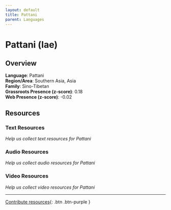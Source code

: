 ```yaml
---
layout: default
title: Pattani
parent: Languages
---
```


# Pattani (lae)

## Overview

**Language**: Pattani  
**Region/Area**: Southern Asia, Asia  
**Family**: Sino-Tibetan  
**Grassroots Presence (z-score)**: 0.18  
**Web Presence (z-score)**: -0.02  

## Resources

### Text Resources
*Help us collect text resources for Pattani*

### Audio Resources
*Help us collect audio resources for Pattani*

### Video Resources
*Help us collect video resources for Pattani*

---

[Contribute resources](https://forms.office.com/e/1SfLJx3u1r){: .btn .btn-purple }
